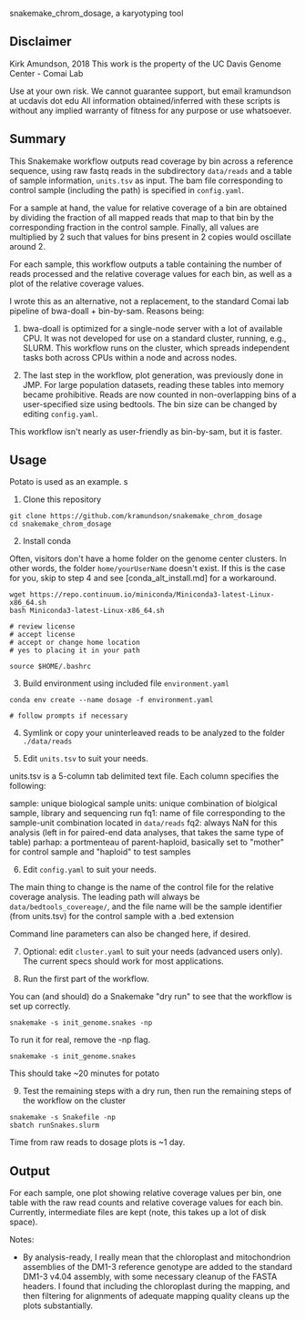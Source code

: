 snakemake_chrom_dosage, a karyotyping tool

## Disclaimer

Kirk Amundson, 2018
This work is the property of the UC Davis Genome Center - Comai Lab

Use at your own risk.
We cannot guarantee support, but email kramundson at ucdavis dot edu
All information obtained/inferred with these scripts is without any implied warranty of fitness for any purpose or use whatsoever.

## Summary

This Snakemake workflow outputs read coverage by bin across a reference sequence, using
raw fastq reads in the subdirectory ```data/reads``` and a table of sample information,
```units.tsv``` as input. The bam file corresponding to control sample (including the path)
is specified in ```config.yaml```.

For a sample at hand, the value for relative coverage of a bin are obtained by dividing
the fraction of all mapped reads that map to that bin by the corresponding fraction in the
control sample. Finally, all values are multiplied by 2 such that values for bins present
in 2 copies would oscillate around 2.

For each sample, this workflow outputs a table containing the number of reads processed 
and the relative coverage values for each bin, as well as a plot of the relative coverage
values.

I wrote this as an alternative, not a replacement, to the standard Comai lab pipeline of
bwa-doall + bin-by-sam. Reasons being:

1. bwa-doall is optimized for a single-node server with a lot of available CPU. It was not
developed for use on a standard cluster, running, e.g., SLURM. This workflow runs on the
cluster, which spreads independent tasks both across CPUs within a node and across nodes.

2. The last step in the workflow, plot generation, was previously done in JMP. For large
population datasets, reading these tables into memory became prohibitive. Reads are now
counted in non-overlapping bins of a user-specified size using bedtools. The bin size can
be changed by editing ```config.yaml```.

This workflow isn't nearly as user-friendly as bin-by-sam, but it is faster.

## Usage

Potato is used as an example.
s
1. Clone this repository

```
git clone https://github.com/kramundson/snakemake_chrom_dosage
cd snakemake_chrom_dosage
```

2. Install conda

Often, visitors don't have a home folder on the genome center clusters. In other words,
the folder ```home/yourUserName``` doesn't exist. If this is the case for you, skip to step
4 and see [conda_alt_install.md] for a workaround.

```
wget https://repo.continuum.io/miniconda/Miniconda3-latest-Linux-x86_64.sh
bash Miniconda3-latest-Linux-x86_64.sh

# review license
# accept license
# accept or change home location
# yes to placing it in your path

source $HOME/.bashrc
```

3. Build environment using included file ```environment.yaml```

```
conda env create --name dosage -f environment.yaml

# follow prompts if necessary
```

4. Symlink or copy your uninterleaved reads to be analyzed to the folder ```./data/reads```

5. Edit ```units.tsv``` to suit your needs.

units.tsv is a 5-column tab delimited text file. Each column specifies the following:

sample: unique biological sample
units: unique combination of biolgical sample, library and sequencing run
fq1: name of file corresponding to the sample-unit combination located in ```data/reads```
fq2: always NaN for this analysis (left in for paired-end data analyses, that takes the same type of table)
parhap: a portmenteau of parent-haploid, basically set to "mother" for control sample and "haploid" to test samples

6. Edit ```config.yaml``` to suit your needs.

The main thing to change is the name of the control file for the relative coverage analysis.
The leading path will always be ```data/bedtools_covereage/```, and the file name will be
the sample identifier (from units.tsv) for the control sample with a .bed extension

Command line parameters can also be changed here, if desired.

7. Optional: edit ```cluster.yaml``` to suit your needs (advanced users only).
The current specs should work for most applications.

8. Run the first part of the workflow.

You can (and should) do a Snakemake "dry run" to see that the workflow is set up correctly.

```
snakemake -s init_genome.snakes -np
```

To run it for real, remove the -np flag.

```
snakemake -s init_genome.snakes
```

This should take ~20 minutes for potato

9. Test the remaining steps with a dry run, then run the remaining steps of the workflow
on the cluster

```
snakemake -s Snakefile -np
sbatch runSnakes.slurm
```

Time from raw reads to dosage plots is ~1 day.

## Output

For each sample, one plot showing relative coverage values per bin, one table with the
raw read counts and relative coverage values for each bin. Currently, intermediate files
are kept (note, this takes up a lot of disk space).

Notes:

* By analysis-ready, I really mean that the chloroplast and mitochondrion assemblies
of the DM1-3 reference genotype are added to the standard DM1-3 v4.04 assembly, with some
necessary cleanup of the FASTA headers. I found that including the chloroplast during the
mapping, and then filtering for alignments of adequate mapping quality cleans up the plots
substantially.
